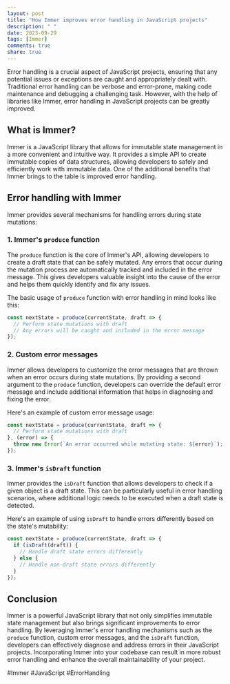 ```yaml
---
layout: post
title: "How Immer improves error handling in JavaScript projects"
description: " "
date: 2023-09-29
tags: [Immer]
comments: true
share: true
---
```


Error handling is a crucial aspect of JavaScript projects, ensuring that any potential issues or exceptions are caught and appropriately dealt with. Traditional error handling can be verbose and error-prone, making code maintenance and debugging a challenging task. However, with the help of libraries like Immer, error handling in JavaScript projects can be greatly improved.

## What is Immer?

Immer is a JavaScript library that allows for immutable state management in a more convenient and intuitive way. It provides a simple API to create immutable copies of data structures, allowing developers to safely and efficiently work with immutable data. One of the additional benefits that Immer brings to the table is improved error handling.

## Error handling with Immer

Immer provides several mechanisms for handling errors during state mutations:

### 1. Immer's `produce` function

The `produce` function is the core of Immer's API, allowing developers to create a draft state that can be safely mutated. Any errors that occur during the mutation process are automatically tracked and included in the error message. This gives developers valuable insight into the cause of the error and helps them quickly identify and fix any issues.

The basic usage of `produce` function with error handling in mind looks like this:

```javascript
const nextState = produce(currentState, draft => {
  // Perform state mutations with draft
  // Any errors will be caught and included in the error message
});
```

### 2. Custom error messages

Immer allows developers to customize the error messages that are thrown when an error occurs during state mutations. By providing a second argument to the `produce` function, developers can override the default error message and include additional information that helps in diagnosing and fixing the error.

Here's an example of custom error message usage:

```javascript
const nextState = produce(currentState, draft => {
  // Perform state mutations with draft
}, (error) => {
  throw new Error(`An error occurred while mutating state: ${error}`);
});
```

### 3. Immer's `isDraft` function

Immer provides the `isDraft` function that allows developers to check if a given object is a draft state. This can be particularly useful in error handling scenarios, where additional logic needs to be executed when a draft state is detected.

Here's an example of using `isDraft` to handle errors differently based on the state's mutability:

```javascript
const nextState = produce(currentState, draft => {
  if (isDraft(draft)) {
    // Handle draft state errors differently
  } else {
    // Handle non-draft state errors differently
  }
});
```

## Conclusion

Immer is a powerful JavaScript library that not only simplifies immutable state management but also brings significant improvements to error handling. By leveraging Immer's error handling mechanisms such as the `produce` function, custom error messages, and the `isDraft` function, developers can effectively diagnose and address errors in their JavaScript projects. Incorporating Immer into your codebase can result in more robust error handling and enhance the overall maintainability of your project.

#Immer #JavaScript #ErrorHandling